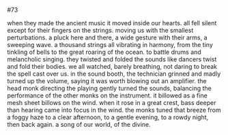 #73

when they made the ancient music it moved inside our hearts. all fell silent except for their fingers on the strings. moving us with the smallest perturbations. a pluck here and there, a wide gesture with their arms, a sweeping wave. a thousand strings all vibrating in harmony, from the tiny tinkling of bells to the great roaring of the ocean. to battle drums and melancholic singing. they twisted and folded the sounds like dancers twist and fold their bodies. we all watched, barely breathing, not daring to break the spell cast over us. in the sound booth, the technician grinned and madly turned up the volume, saying it was worth blowing out an amplifier. the head monk directing the playing gently turned the sounds, balancing the performance of the other monks on the instrument. it billowed as a fine mesh sheet billows on the wind. when it rose in a great crest, bass deeper than hearing came into focus in the wind. the monks tuned that breeze from a foggy haze to a clear afternoon, to a gentle evening, to a rowdy night, then back again. a song of our world, of the divine. 